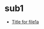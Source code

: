 <!-- this entire file is auto-generated -->

# sub1

<!-- optional markdown-notes-tree directory description starts here -->

<!-- optional markdown-notes-tree directory description ends here -->

- [Title for file1a](file1a.md)
